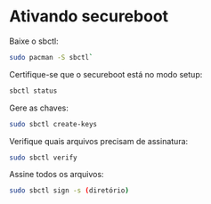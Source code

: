 # Ativando secureboot
Baixe o sbctl:  
```bash
sudo pacman -S sbctl`
```

Certifique-se que o secureboot está no modo setup:  

```bash
sbctl status
```

Gere as chaves:  

```bash
sudo sbctl create-keys
```

Verifique quais arquivos precisam de assinatura:  

```bash
sudo sbctl verify
```

Assine todos os arquivos:  

```bash
sudo sbctl sign -s (diretório)
```